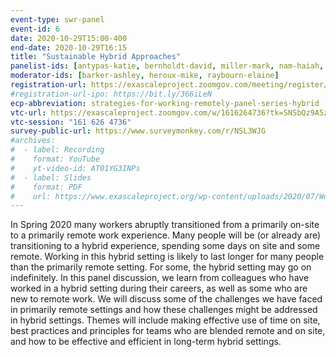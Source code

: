 ```yaml
---
event-type: swr-panel
event-id: 6
date: 2020-10-29T15:00-400
end-date: 2020-10-29T16:15
title: "Sustainable Hybrid Approaches"
panelist-ids: [antypas-katie, bernholdt-david, miller-mark, nam-haiah, taylor-valerie]
moderator-ids: [barker-ashley, heroux-mike, raybourn-elaine]
registration-url: https://exascaleproject.zoomgov.com/meeting/register/vJIsceuuqjwpHDZxnfzizxflgQvrIlr5lm4
#registration-url-ipo: https://bit.ly/366iLeN
ecp-abbreviation: strategies-for-working-remotely-panel-series-hybrid
vtc-url: https://exascaleproject.zoomgov.com/w/1616264736?tk=SNSbQz9A5z_BXBOMw7fc0kknyBB-D9biZ6gFArAvAYI.DQIAAAAAYFY-IBZ0RFFvZEV4aVF1YVYwVWpBY2VSN25BAAAAAAAAAAAAAAAAAAAAAAAAAAAA
vtc-session: "161 626 4736"
survey-public-url: https://www.surveymonkey.com/r/NSL3WJG
#archives:
#  - label: Recording
#    format: YouTube
#    yt-video-id: AT01YG3INPs
#  - label: Slides
#    format: PDF
#    url: https://www.exascaleproject.org/wp-content/uploads/2020/07/WorkingRemotelyPanel-Teams_Tick.pdf
---
```

In Spring 2020 many workers abruptly transitioned from a primarily on-site to a primarily remote work experience.  Many people will be (or already are) transitioning to a hybrid experience, spending some days on site and some remote.  Working in this hybrid setting is likely to last longer for many people than the primarily remote setting.  For some, the hybrid setting may go on indefinitely. In this panel discussion, we learn from colleagues who have worked in a hybrid setting during their careers, as well as some who are new to remote work.  We will discuss some of the challenges we have faced in primarily remote settings and how these challenges might be addressed in hybrid settings. Themes will include making effective use of time on site, best practices and principles for teams who are blended remote and on site, and how to be effective and efficient in long-term hybrid settings.
